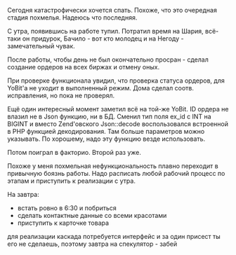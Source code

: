 Сегодня катастрофически хочется спать. Похоже, что это очередная стадия похмелья. Надеюсь что последняя.

С утра, появившись на работе тупил. Потратил время на Шария, всё-таки он придурок, Бачило - вот кто молодец и на Негоду - замечательный чувак.

После работы, чтобы день не был окончательно просран - сделал создание ордеров на всех биржах и отмену оных.

При проверке функционала увидил, что проверка статуса ордеров, для YoBit'а не уходит в выполненный режим. Дома сделал соотв. исправления, но пока не проверял.

Ещё один интересный момент заметил всё на той-же YoBit.
ID ордера не влазил не в Json функцию, ни в БД.
Сменил тип поля ex_id с INT на BIGINT и вместо Zend'овского Json::decode воспользовался встроенной в PHP функцией декодирования. Там больше параметров можно указывать. По хорошему, надо эту функцию везде использовать.

Потом  поиграл в факторио. Второй раз уже.

Похоже у меня похмельная нефункциональность плавно переходит в привычную боязнь работы. Надо расписать любой рабочий процесс по этапам и приступить к реализации с утра.

На завтра:
  * встать ровно в 6:30 и побриться
  * сделать контактные данные со всеми красотами
  * приступить к карточке товара

для реализации каскада потребуется интерфейс и за один присест ты его не сделаешь, поэтому завтра на спекулятор - забей 